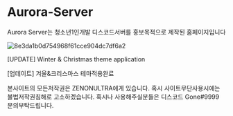 # Aurora-Server
Aurora Server는 청소년1인개발 디스코드서버를 홍보목적으로 제작된 홈페이지입니다 

![8e3da1b0d754968f61cce904dc7df6a2](https://user-images.githubusercontent.com/86134892/146925179-9042f76b-1a03-4712-8312-349f5a0f7262.jpg)

[UPDATE] Winter & Christmas theme application

[업데이트] 겨울&크리스마스 테마적용완료

본사이트의 모든저작권은 ZENONULTRA에게 있습니다.
혹시 사이트무단사용시에는 불법저작권침해로 고소하겠습니다. 
혹시나 사용해주실분들은 디스코드 Gone#9999 문의부탁드립니다.

